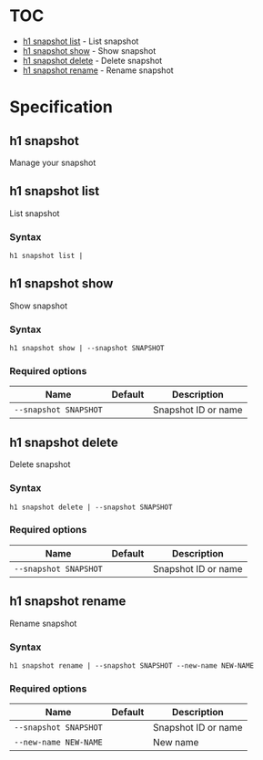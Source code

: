 # TOC

 * [h1 snapshot list](#h1-snapshot-list) - List snapshot
 * [h1 snapshot show](#h1-snapshot-show) - Show snapshot
 * [h1 snapshot delete](#h1-snapshot-delete) - Delete snapshot
 * [h1 snapshot rename](#h1-snapshot-rename) - Rename snapshot


# Specification

## h1 snapshot

Manage your snapshot

## h1 snapshot list

List snapshot

### Syntax

```h1 snapshot list | ```

## h1 snapshot show

Show snapshot

### Syntax

```h1 snapshot show | --snapshot SNAPSHOT```

### Required options

| Name | Default | Description | 
| ---- | ------- | ----------- |
| ```--snapshot SNAPSHOT``` |  | Snapshot ID or name |

## h1 snapshot delete

Delete snapshot

### Syntax

```h1 snapshot delete | --snapshot SNAPSHOT```

### Required options

| Name | Default | Description | 
| ---- | ------- | ----------- |
| ```--snapshot SNAPSHOT``` |  | Snapshot ID or name |

## h1 snapshot rename

Rename snapshot

### Syntax

```h1 snapshot rename | --snapshot SNAPSHOT --new-name NEW-NAME```

### Required options

| Name | Default | Description | 
| ---- | ------- | ----------- |
| ```--snapshot SNAPSHOT``` |  | Snapshot ID or name |
| ```--new-name NEW-NAME``` |  | New name |

